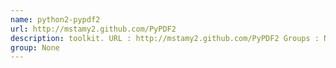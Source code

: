 ```yaml
---
name: python2-pypdf2
url: http://mstamy2.github.com/PyPDF2
description: toolkit. URL : http://mstamy2.github.com/PyPDF2 Groups : None
group: None
---
```

